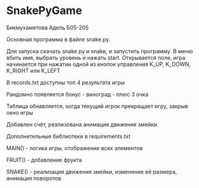 # SnakePyGame
Бикмухаметова Адель Б05-205

Основная программа в файле snake.py.

Для запуска скачать snake.py и snake, и запустить программу.
В меню вбить имя, выбрать уровень и нажать start.
Открывается поле, игра начинается при нажатии одной из кнопок управления K_UP, K_DOWN, K_RIGHT или K_LEFT

В records.txt доступны топ 4 результата игры

Рандомно появляется бонус - виноград - плюс 3 очка

Таблица обнавляется, когда текущий игрок прекращает игру, закрыв окно игры

Добавлен счёт, реализована анимация движения змейки.

Дополнительные библиотеки в requirements.txt

MAIN() - логика игры, отображение всех элементов

FRUIT() - добавление фрукта

SNAKE() - реализация движения змейки, изменение её размера, анимация поворотов
